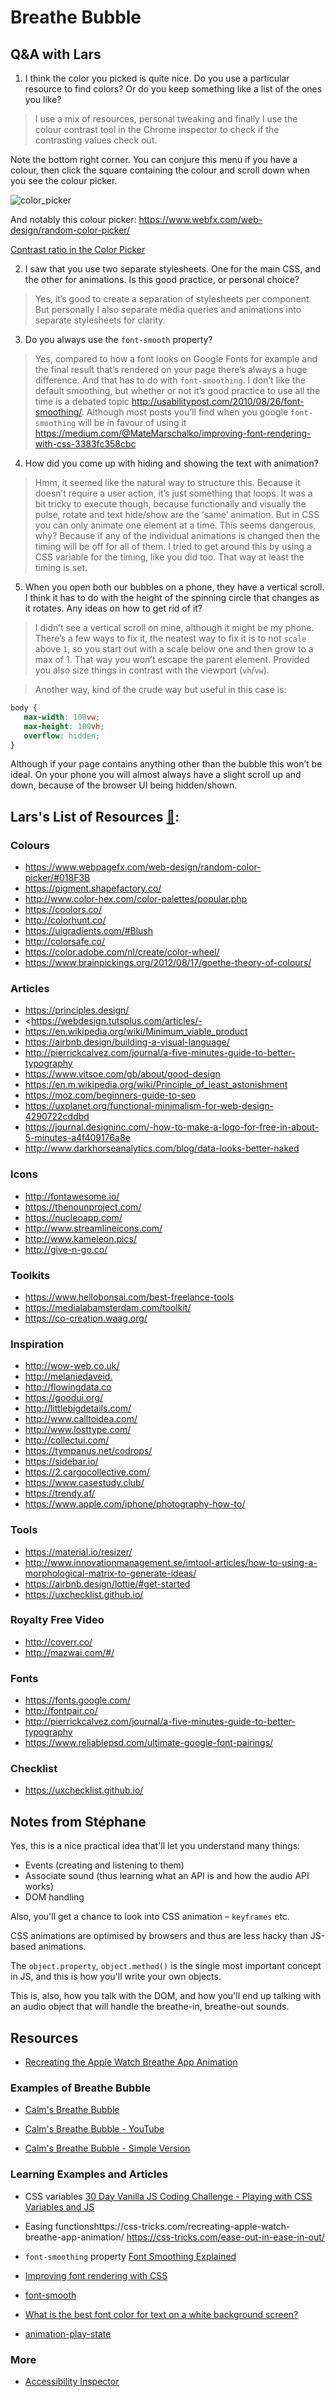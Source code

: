 # Breathe Bubble

## Q&A with Lars

1. I think the color you picked is quite nice. Do you use a particular resource to find colors? Or do you keep something like a list of the ones you like?

> I use a mix of resources, personal tweaking and finally I use the colour contrast tool in the Chrome inspector to check if the contrasting values check out.

Note the bottom right corner. You can conjure this menu if you have a colour, then click the square containing the colour and scroll down when you see the colour picker.

![color_picker](color_picker.png)

And notably this colour picker: <https://www.webfx.com/web-design/random-color-picker/>

[Contrast ratio in the Color Picker](https://developers.google.com/web/updates/2018/01/devtools#contrast)

2. I saw that you use two separate stylesheets. One for the main CSS, and the other for animations. Is this good practice, or personal choice?

> Yes, it’s good to create a separation of stylesheets per component. But personally I also separate media queries and animations into separate stylesheets for clarity.

3. Do you always use the `font-smooth` property?

> Yes, compared to how a font looks on Google Fonts for example and the final result that’s rendered on your page there’s always a huge difference. And that has to do with `font-smoothing`. I don’t like the default smoothing, but whether or not it’s good practice to use all the time is a debated topic <http://usabilitypost.com/2010/08/26/font-smoothing/>. Although most posts you’ll find when you google `font-smoothing` will be in favour of using it <https://medium.com/@MateMarschalko/improving-font-rendering-with-css-3383fc358cbc>

4. How did you come up with hiding and showing the text with animation?

> Hmm, it seemed like the natural way to structure this. Because it doesn’t require a user action, it’s just something that loops. It was a bit tricky to execute though, because functionally and visually the pulse, rotate and text hide/show are the ‘same’ animation. But in CSS you can only animate one element at a time. This seems dangerous, why? Because if any of the individual animations is changed then the timing will be off for all of them. I tried to get around this by using a CSS variable for the timing, like you did too. That way at least the timing is set.

5. When you open both our bubbles on a phone, they have a vertical scroll. I think it has to do with the height of the spinning circle that changes as it rotates. Any ideas on how to get rid of it?

> I didn’t see a vertical scroll on mine, although it might be my phone. There’s a few ways to fix it, the neatest way to fix it is to not `scale` above `1`, so you start out with a scale below one and then grow to a max of 1. That way you won’t escape the parent element. Provided you also size things in contrast with the viewport (`vh`/`vw`).

> Another way, kind of the crude way but useful in this case is:

```css
body {
   max-width: 100vw;
   max-height: 100vh;
   overflow: hidden;
}
```
Although if your page contains anything other than the bubble this won’t be ideal. On your phone you will almost always have a slight scroll up and down, because of the browser UI being hidden/shown.

## Lars's List of Resources [🔗](https://docs.google.com/document/d/117kEP9UGKDL8c348ICpNTrZkIeomdyQWt94FLgTiUpM/edit):

### Colours
- <https://www.webpagefx.com/web-design/random-color-picker/#018F3B>
- <https://pigment.shapefactory.co/>
- <http://www.color-hex.com/color-palettes/popular.php>
- <https://coolors.co/>
- <http://colorhunt.co/>
- <https://uigradients.com/#Blush>
- <http://colorsafe.co/>
- <https://color.adobe.com/nl/create/color-wheel/>
- <https://www.brainpickings.org/2012/08/17/goethe-theory-of-colours/>

### Articles
- <https://principles.design/>
- <https://webdesign.tutsplus.com/articles/- <the-truth-about-multiple-h1-tags-in-the-html5-era--webdesign-16824>
- <https://en.wikipedia.org/wiki/Minimum_viable_product>
- <https://airbnb.design/building-a-visual-language/>
- <http://pierrickcalvez.com/journal/a-five-minutes-guide-to-better-typography>
- <https://www.vitsoe.com/gb/about/good-design>
- <https://en.m.wikipedia.org/wiki/Principle_of_least_astonishment>
- <https://moz.com/beginners-guide-to-seo>
- <https://uxplanet.org/functional-minimalism-for-web-design-4290722cddbd>
- <https://journal.designinc.com/-how-to-make-a-logo-for-free-in-about-5-minutes-a4f409176a8e>
- <http://www.darkhorseanalytics.com/blog/data-looks-better-naked>

### Icons
- <http://fontawesome.io/>
- <https://thenounproject.com/>
- <https://nucleoapp.com/>
- <http://www.streamlineicons.com/>
- <http://www.kameleon.pics/>
- <http://give-n-go.co/>

### Toolkits
- <https://www.hellobonsai.com/best-freelance-tools>
- <https://medialabamsterdam.com/toolkit/>
- <https://co-creation.waag.org/>

### Inspiration
- <http://wow-web.co.uk/>
- <http://melaniedaveid.>
- <http://flowingdata.co>
- <https://goodui.org/>
- <http://littlebigdetails.com/>
- <http://www.calltoidea.com/>
- <http://www.losttype.com/>
- <http://collectui.com/>
- <https://tympanus.net/codrops/>
- <https://sidebar.io/>
- <https://2.cargocollective.com/>
- <https://www.casestudy.club/>
- <https://trendy.af/>
- <https://www.apple.com/iphone/photography-how-to/>

### Tools
- <https://material.io/resizer/>
- <http://www.innovationmanagement.se/imtool-articles/how-to-using-a-morphological-matrix-to-generate-ideas/>
- <https://airbnb.design/lottie/#get-started>
- <https://uxchecklist.github.io/>

### Royalty Free Video
- <http://coverr.co/>
- <http://mazwai.com/#/>

### Fonts
- <https://fonts.google.com/>
- <http://fontpair.co/>
- <http://pierrickcalvez.com/journal/a-five-minutes-guide-to-better-typography>
- <https://www.reliablepsd.com/ultimate-google-font-pairings/>

### Checklist
- <https://uxchecklist.github.io/>

## Notes from Stéphane

Yes, this is a nice practical idea that'll let you understand many things:

* Events (creating and listening to them)
* Associate sound (thus learning what an API is and how the audio API works)
* DOM handling

Also, you'll get a chance to look into CSS animation – `keyframes` etc.

CSS animations are optimised by browsers and thus are less hacky than JS-based animations.

The `object.property`, `object.method()` is the single most important concept in JS, and this is how you'll write your own objects.

This is, also, how you talk with the DOM, and how you'll end up talking with an audio object that will handle the breathe-in, breathe-out sounds.

## Resources

- [Recreating the Apple Watch Breathe App Animation](https://css-tricks.com/recreating-apple-watch-breathe-app-animation/)

### Examples of Breathe Bubble

- [Calm's Breathe Bubble](https://twitter.com/calm/status/1090371889220997120)

- [Calm's Breathe Bubble - YouTube](https://www.youtube.com/watch?v=5DqTuWve9t8)

- [Calm's Breathe Bubble - Simple Version](https://www.calm.com/breathe)

### Learning Examples and Articles

- CSS variables
[30 Day Vanilla JS Coding Challenge - Playing with CSS Variables and JS](https://javascript30.com/)

- Easing functionshttps://css-tricks.com/recreating-apple-watch-breathe-app-animation/
<https://css-tricks.com/ease-out-in-ease-in-out/>

- `font-smoothing` property
[Font Smoothing Explained](https://szafranek.net/blog/2009/02/22/font-smoothing-explained/)

- [Improving font rendering with CSS](https://medium.com/@MateMarschalko/improving-font-rendering-with-css-3383fc358cbc)

- [font-smooth](https://developer.mozilla.org/en-US/docs/Web/CSS/font-smooth)

- [What is the best font color for text on a white background screen?](https://www.quora.com/What-is-the-best-font-color-for-text-on-a-white-background-screen-Are-there-any-studies-to-back-this-up-in-terms-of-optimal-readability)

- [animation-play-state](https://tympanus.net/codrops/css_reference/animation-play-state/)

### More
- [Accessibility Inspector
](https://developer.mozilla.org/en-US/docs/Tools/Accessibility_inspector)
